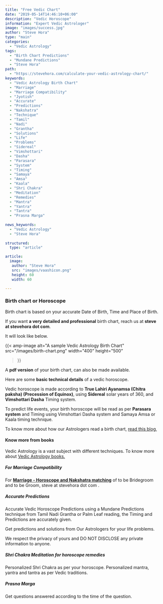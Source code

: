 ```yaml
---
title: "Free Vedic Chart"
date: "2019-05-14T14:46:10+06:00"
description: "Vedic Horoscope"
information: "Expert Vedic Astrologer"
image: "images/success.jpg"
author: "Steve Hora"
type: "main"
categories: 
  - "Vedic Astrology"
tags:
  - "Birth Chart Predictions"
  - "Mundane Predictions"
  - "Steve Hora"
path:
  - "https://stevehora.com/calculate-your-vedic-astrology-chart/"
keywords:
  - "Vedic Astrology Birth Chart"
  - "Marriage"
  - "Marriage Compatibility"
  - "Jyotish"
  - "Accurate"
  - "Predictions"
  - "Nakshatra"
  - "Technique"
  - "Tamil"
  - "Nadi"
  - "Grantha"
  - "Solutions"
  - "Life"
  - "Problems"
  - "Sidereal"
  - "Vimshottari"
  - "Dasha"
  - "Parasara"
  - "System"
  - "Timing"
  - "Samaya"
  - "Amsa"
  - "Kaala"
  - "Shri Chakra"
  - "Meditation"
  - "Remedies"
  - "Mantra"
  - "Yantra"
  - "Tantra"
  - "Prasna Marga"  
  
news_keywords:
  - "Vedic Astrology"
  - "Steve Hora"
 
structured:
  type: "article"

article:
  image:
   author: "Steve Hora"
   src: "images/vaashicon.png"
   height: 60
   width: 60

---
```


### Birth chart or Horoscope

Birth chart is based on your accurate Date of Birth, Time and Place of Birth.

If you want **a very detailed and professional** birth chart, reach us at  **steve at stevehora dot com**.

It will look like below.

{{< amp-image
  alt="A sample Vedic Astrology Birth Chart"
  src="/images/birth-chart.png"
  width="400"
  height="500"
>}}

A **pdf version** of your birth chart, can also be made available.

Here are some **basic technical details** of a vedic horoscope.

Vedic horoscope is made according to **True Lahiri Ayanamsa (Chitra paksha) (Precession of Equinox)**,
using **Sidereal** solar years of 360, and **Vimshottari Dasha** Timing system.

To predict life events, your birth horoscope will be read as per **Parasara system** and Timing
using Vimshottari Dasha system and Samaya Amsa or Kaala timing technique.

To know more about how our Astrologers read a birth chart, [read this blog, ](/articles/birth-chart/)
 
#### Know more from books

Vedic Astrology is a vast subject with different techniques. To know more about [Vedic Astrology books. ](/articles/vedic-astrology-books/)

##### For Marriage Compatibility

For **[Marriage - Horoscope and Nakshatra matching](/articles/marriage-compatibility/)** of to be Bridegroom and to be Groom,  steve at stevehora dot com .

##### Accurate Predictions

Accurate Vedic Horoscope Predictions using a Mundane Predictions technique from Tamil Nadi Grantha or Palm Leaf reading,
the Timing and Predictions are accurately given.

Get predictions and solutions from Our Astrologers for your life problems.

We respect the privacy of yours and DO NOT DISCLOSE any private information to anyone.

##### Shri Chakra Meditation for horoscope remedies
Personalized Shri Chakra as per your horoscope. Personalized mantra, yantra and tantra as per Vedic traditions.

##### Prasna Marga
Get questions answered according to the time of the question.
